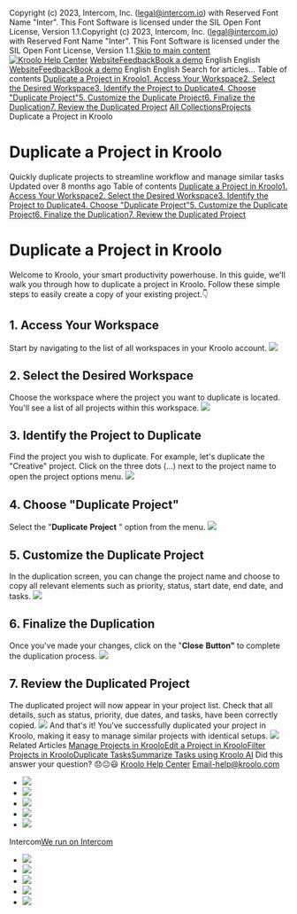 Copyright (c) 2023, Intercom, Inc. (legal@intercom.io) with Reserved Font Name "Inter". This Font Software is licensed under the SIL Open Font License, Version 1.1.Copyright (c) 2023, Intercom, Inc. (legal@intercom.io) with Reserved Font Name "Inter". This Font Software is licensed under the SIL Open Font License, Version 1.1.[Skip to main content](https://help.kroolo.com/en/articles/9812816-duplicate-a-project-in-kroolo#main-content)
[![Kroolo Help Center](https://downloads.intercomcdn.com/i/o/h4qkzypg/611116/ee699fbf23fef0f6d8d4f666d84c/37cdcedd14003d8fdcfdeda0a05c09cb)](https://help.kroolo.com/en/)
[Website](https://kroolo.com/)[Feedback](https://kroolo.featurebase.app/)[Book a demo](https://kroolo.com/book-demo)
English
English
[Website](https://kroolo.com/)[Feedback](https://kroolo.featurebase.app/)[Book a demo](https://kroolo.com/book-demo)
English
English
Search for articles...
Table of contents
[Duplicate a Project in Kroolo](https://help.kroolo.com/en/articles/9812816-duplicate-a-project-in-kroolo#h_f128358338)[1. Access Your Workspace](https://help.kroolo.com/en/articles/9812816-duplicate-a-project-in-kroolo#h_426ce1b3dd)[2. Select the Desired Workspace](https://help.kroolo.com/en/articles/9812816-duplicate-a-project-in-kroolo#h_6c2199e2d8)[3. Identify the Project to Duplicate](https://help.kroolo.com/en/articles/9812816-duplicate-a-project-in-kroolo#h_41b683b502)[4. Choose "Duplicate Project"](https://help.kroolo.com/en/articles/9812816-duplicate-a-project-in-kroolo#h_9e10e000df)[5. Customize the Duplicate Project](https://help.kroolo.com/en/articles/9812816-duplicate-a-project-in-kroolo#h_393c628b81)[6. Finalize the Duplication](https://help.kroolo.com/en/articles/9812816-duplicate-a-project-in-kroolo#h_6d9149a626)[7. Review the Duplicated Project](https://help.kroolo.com/en/articles/9812816-duplicate-a-project-in-kroolo#h_7c11b37f89)
[All Collections](https://help.kroolo.com/en/)[Projects](https://help.kroolo.com/en/collections/9118210-projects)
Duplicate a Project in Kroolo
# Duplicate a Project in Kroolo
Quickly duplicate projects to streamline workflow and manage similar tasks
Updated over 8 months ago
Table of contents
[Duplicate a Project in Kroolo](https://help.kroolo.com/en/articles/9812816-duplicate-a-project-in-kroolo#h_f128358338)[1. Access Your Workspace](https://help.kroolo.com/en/articles/9812816-duplicate-a-project-in-kroolo#h_426ce1b3dd)[2. Select the Desired Workspace](https://help.kroolo.com/en/articles/9812816-duplicate-a-project-in-kroolo#h_6c2199e2d8)[3. Identify the Project to Duplicate](https://help.kroolo.com/en/articles/9812816-duplicate-a-project-in-kroolo#h_41b683b502)[4. Choose "Duplicate Project"](https://help.kroolo.com/en/articles/9812816-duplicate-a-project-in-kroolo#h_9e10e000df)[5. Customize the Duplicate Project](https://help.kroolo.com/en/articles/9812816-duplicate-a-project-in-kroolo#h_393c628b81)[6. Finalize the Duplication](https://help.kroolo.com/en/articles/9812816-duplicate-a-project-in-kroolo#h_6d9149a626)[7. Review the Duplicated Project](https://help.kroolo.com/en/articles/9812816-duplicate-a-project-in-kroolo#h_7c11b37f89)
# Duplicate a Project in Kroolo
Welcome to Kroolo, your smart productivity powerhouse. In this guide, we'll walk you through how to duplicate a project in Kroolo. 
Follow these simple steps to easily create a copy of your existing project.👇
## 1. Access Your Workspace
Start by navigating to the list of all workspaces in your Kroolo account.
[![](https://kroolo-e0b70269b6e2.intercom-attachments-1.com/i/o/1165710160/3cb2a68413f7218dc8c2681d/4a4888c6-a56f-464b-9446-8fe77c3ab096.gif?expires=1747842300&signature=906f302a3d376e2711f975f72ffbb715047372e5a31b12f0193e2d7d54321d49&req=dSEhE85%2FnYBZWfMW1HO4zZNq0OzQgDld5PdPthKzbrWqsdnQH%2FHOfl%2BwxcLB%0A1bUTJLHSBTmGG5uCvuM%3D%0A)](https://kroolo-e0b70269b6e2.intercom-attachments-1.com/i/o/1165710160/3cb2a68413f7218dc8c2681d/4a4888c6-a56f-464b-9446-8fe77c3ab096.gif?expires=1747842300&signature=906f302a3d376e2711f975f72ffbb715047372e5a31b12f0193e2d7d54321d49&req=dSEhE85%2FnYBZWfMW1HO4zZNq0OzQgDld5PdPthKzbrWqsdnQH%2FHOfl%2BwxcLB%0A1bUTJLHSBTmGG5uCvuM%3D%0A)
## 2. Select the Desired Workspace
Choose the workspace where the project you want to duplicate is located. You'll see a list of all projects within this workspace.
[![](https://kroolo-e0b70269b6e2.intercom-attachments-1.com/i/o/1165710165/41ada9bd2ad28b4ccb81513f/d3a407c8-5cd8-4904-a8c8-aa4f32688378.png?expires=1747842300&signature=e1f1004688fe42d8081fb169073d76e3828565748e4718e832e763316a9918a7&req=dSEhE85%2FnYBZXPMW1HO4zXGpUSLMmljutXGOjozwkD6fXYcmM4ZNRv7P%2Bra9%0AqC0hJ8xbWpigMscX7Ek%3D%0A)](https://kroolo-e0b70269b6e2.intercom-attachments-1.com/i/o/1165710165/41ada9bd2ad28b4ccb81513f/d3a407c8-5cd8-4904-a8c8-aa4f32688378.png?expires=1747842300&signature=e1f1004688fe42d8081fb169073d76e3828565748e4718e832e763316a9918a7&req=dSEhE85%2FnYBZXPMW1HO4zXGpUSLMmljutXGOjozwkD6fXYcmM4ZNRv7P%2Bra9%0AqC0hJ8xbWpigMscX7Ek%3D%0A)
## 3. Identify the Project to Duplicate
Find the project you wish to duplicate. For example, let's duplicate the "Creative" project. 
Click on the three dots (...) next to the project name to open the project options menu.
[![](https://kroolo-e0b70269b6e2.intercom-attachments-1.com/i/o/1165710170/4a4bb649dc477d2e638c9e10/e2636c51-c12b-4a89-ad70-56e18cef5079.png?expires=1747842300&signature=fef994031c513dc8b915756653c364e848d94e47a62bc5883238c6eae5780eb8&req=dSEhE85%2FnYBYWfMW1HO4zcdLEzjNdEOyc%2BF%2FoDI3fvWtU9omv342mXJnMfMi%0AZszZrazetMkNiYD3%2B8A%3D%0A)](https://kroolo-e0b70269b6e2.intercom-attachments-1.com/i/o/1165710170/4a4bb649dc477d2e638c9e10/e2636c51-c12b-4a89-ad70-56e18cef5079.png?expires=1747842300&signature=fef994031c513dc8b915756653c364e848d94e47a62bc5883238c6eae5780eb8&req=dSEhE85%2FnYBYWfMW1HO4zcdLEzjNdEOyc%2BF%2FoDI3fvWtU9omv342mXJnMfMi%0AZszZrazetMkNiYD3%2B8A%3D%0A)
## 4. Choose "Duplicate Project"
Select the "**Duplicate** **Project** " option from the menu.
[![](https://kroolo-e0b70269b6e2.intercom-attachments-1.com/i/o/1165710175/1d4d38c9513a383539c2cd20/ea1870c2-ee59-4d5c-869c-cc3e5cb24874.png?expires=1747842300&signature=0e50d292d3108f00e403f63617e606c345a4673e3a346b1022fb8ff18bd943e7&req=dSEhE85%2FnYBYXPMW1HO4zehVtZuC4%2BJ5jp2sez9yWhi%2BNQ2s5I22ol4Gz6ox%0AwdBRXUArcRyCyJWz3Ms%3D%0A)](https://kroolo-e0b70269b6e2.intercom-attachments-1.com/i/o/1165710175/1d4d38c9513a383539c2cd20/ea1870c2-ee59-4d5c-869c-cc3e5cb24874.png?expires=1747842300&signature=0e50d292d3108f00e403f63617e606c345a4673e3a346b1022fb8ff18bd943e7&req=dSEhE85%2FnYBYXPMW1HO4zehVtZuC4%2BJ5jp2sez9yWhi%2BNQ2s5I22ol4Gz6ox%0AwdBRXUArcRyCyJWz3Ms%3D%0A)
## 5. Customize the Duplicate Project
In the duplication screen, you can change the project name and choose to copy all relevant elements such as priority, status, start date, end date, and tasks.
[![](https://kroolo-e0b70269b6e2.intercom-attachments-1.com/i/o/1165710183/195e0e9919a0a6867a14dce3/212148ae-dd9b-400b-a7eb-f390c24bb120.gif?expires=1747842300&signature=f1c7524103e95c5bfe3f3fe18310802ab1e9172d660d2ad614bda1fb800590a4&req=dSEhE85%2FnYBXWvMW1HO4zRVDWOKhigQuGIkGEi8exaSaB3j20uE2YTKWiDf5%0A40oBVElWIA74%2F2LEEHQ%3D%0A)](https://kroolo-e0b70269b6e2.intercom-attachments-1.com/i/o/1165710183/195e0e9919a0a6867a14dce3/212148ae-dd9b-400b-a7eb-f390c24bb120.gif?expires=1747842300&signature=f1c7524103e95c5bfe3f3fe18310802ab1e9172d660d2ad614bda1fb800590a4&req=dSEhE85%2FnYBXWvMW1HO4zRVDWOKhigQuGIkGEi8exaSaB3j20uE2YTKWiDf5%0A40oBVElWIA74%2F2LEEHQ%3D%0A)
## 6. Finalize the Duplication
Once you've made your changes, click on the "**Close** **Button"** to complete the duplication process.
[![](https://kroolo-e0b70269b6e2.intercom-attachments-1.com/i/o/1165710185/312ac4d3075f074b93d5fd0e/ed628a4a-c505-4e0d-9700-deea042f4527.gif?expires=1747842300&signature=32b679040e4903989dc4961ee3564bb34240aff0926f6a19eb438605cde36c75&req=dSEhE85%2FnYBXXPMW1HO4zQLNvOcHBXNCDf0Hzj78AA8h8PSBCEuIdetly5md%0AnErzJjLx89axtMwmaS0%3D%0A)](https://kroolo-e0b70269b6e2.intercom-attachments-1.com/i/o/1165710185/312ac4d3075f074b93d5fd0e/ed628a4a-c505-4e0d-9700-deea042f4527.gif?expires=1747842300&signature=32b679040e4903989dc4961ee3564bb34240aff0926f6a19eb438605cde36c75&req=dSEhE85%2FnYBXXPMW1HO4zQLNvOcHBXNCDf0Hzj78AA8h8PSBCEuIdetly5md%0AnErzJjLx89axtMwmaS0%3D%0A)
## 7. Review the Duplicated Project
The duplicated project will now appear in your project list. Check that all details, such as status, priority, due dates, and tasks, have been correctly copied.
[![](https://kroolo-e0b70269b6e2.intercom-attachments-1.com/i/o/1165710194/e021009d4267cc3179e44bf6/1750c8cc-860c-457b-87bb-5c81ce727681.gif?expires=1747842300&signature=7cae3c7bd2aae40c53b737793e20085168e18409c282f26671879400cc8807f8&req=dSEhE85%2FnYBWXfMW1HO4zb%2FFfb%2BsI6EmIXnf4CwESk%2FNHoV9NHLpGGw%2FZr%2F%2B%0A6RfL8olCxUN7wV6tsQM%3D%0A)](https://kroolo-e0b70269b6e2.intercom-attachments-1.com/i/o/1165710194/e021009d4267cc3179e44bf6/1750c8cc-860c-457b-87bb-5c81ce727681.gif?expires=1747842300&signature=7cae3c7bd2aae40c53b737793e20085168e18409c282f26671879400cc8807f8&req=dSEhE85%2FnYBWXfMW1HO4zb%2FFfb%2BsI6EmIXnf4CwESk%2FNHoV9NHLpGGw%2FZr%2F%2B%0A6RfL8olCxUN7wV6tsQM%3D%0A)
And that's it! You've successfully duplicated your project in Kroolo, making it easy to manage similar projects with identical setups.
[![](https://downloads.intercomcdn.com/i/o/1165709701/cfb737eba43518dd5c50e490/cta+2.png?expires=1747842300&signature=05646f3bf2f456eeebfe65ebe555a7fb8386ccadf4cd96212813751b97762141&req=dSEhE85%2BlIZfWPMW1HO4zZUXJnR3QLTUo43QjypysPhtloRuB0%2Bz70vjmzds%0AIoLdptYpJD74XT5%2FvcI%3D%0A)](https://kroolo.com/)
Related Articles
[Manage Projects in Kroolo](https://help.kroolo.com/en/articles/9795542-manage-projects-in-kroolo)[Edit a Project in Kroolo](https://help.kroolo.com/en/articles/9805666-edit-a-project-in-kroolo)[Filter Projects in Kroolo](https://help.kroolo.com/en/articles/9909209-filter-projects-in-kroolo)[Duplicate Tasks](https://help.kroolo.com/en/articles/10221013-duplicate-tasks)[Summarize Tasks using Kroolo AI](https://help.kroolo.com/en/articles/10229254-summarize-tasks-using-kroolo-ai)
Did this answer your question?
😞😐😃
[Kroolo Help Center](https://help.kroolo.com/en/)
Email-help@kroolo.com
  * [![](https://intercom.help/kroolo/assets/svg/icon:social-facebook/FFFFFF)](https://www.facebook.com/profile.php?id=61553808299270)
  * [![](https://intercom.help/kroolo/assets/svg/icon:social-linkedin/FFFFFF)](https://www.linkedin.com/company/getkroolo)
  * [![](https://intercom.help/kroolo/assets/svg/icon:social-instagram/FFFFFF)](https://www.instagram.com/getkroolo)
  * [![](https://intercom.help/kroolo/assets/svg/icon:social-youtube/FFFFFF)](https://www.youtube.com/@getkroolo/featured)
  * [![](https://intercom.help/kroolo/assets/svg/icon:social-twitter-x/FFFFFF)](https://www.twitter.com/getkroolo)


Intercom[We run on Intercom](https://www.intercom.com/intercom-link?company=Kroolo&solution=customer-support&utm_campaign=intercom-link&utm_content=We+run+on+Intercom&utm_medium=help-center&utm_referrer=https%3A%2F%2Fhelp.kroolo.com%2Fen%2Farticles%2F9812816-duplicate-a-project-in-kroolo&utm_source=desktop-web)
  * [![](https://intercom.help/kroolo/assets/svg/icon:social-facebook/FFFFFF)](https://www.facebook.com/profile.php?id=61553808299270)
  * [![](https://intercom.help/kroolo/assets/svg/icon:social-linkedin/FFFFFF)](https://www.linkedin.com/company/getkroolo)
  * [![](https://intercom.help/kroolo/assets/svg/icon:social-instagram/FFFFFF)](https://www.instagram.com/getkroolo)
  * [![](https://intercom.help/kroolo/assets/svg/icon:social-youtube/FFFFFF)](https://www.youtube.com/@getkroolo/featured)
  * [![](https://intercom.help/kroolo/assets/svg/icon:social-twitter-x/FFFFFF)](https://www.twitter.com/getkroolo)


